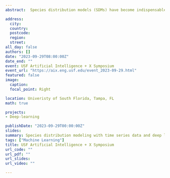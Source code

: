 ```yaml
---
abstract:  Species distribution models (SDMs) have become indispensable tools for relating species occurrences to environmental conditions. Most commonly, these models utilize machine learning algorithms to statistically evaluate environmental covariates and determine the relative suitability of locations on the landscape.  Currently these models are limited to static predictors, usually constructed from averaging climate data data over extended periods.  However, almost all factors driving species distributions are temporally dynamic.  That is, their state changes with time, a property often poorly represented, or entirely missing, from SDMs. A more subtle, common omission in predictors used in SDMs concerns with the order in which events take place.  One way to robustly address these limitations is by calibrating SDMS that consider the full representation pf spatial and temporal variability in predictor sets.  Recent architectures of deep learning neural networks allow dealing with fully explicit spatiotemporal dynamics, thus fitting SDMs without the need to simplify temporal and spatial dimensions of predictor data. We present a deep learning based SDM approach that uses time series of spatial data for a variety of taxa and compare these models to conventional methods. Deep learning approaches consistently provided high performing models while avoiding the use of pre-processed predictor sets that can obscure relevant aspects if environmental variation.   

address:
  city:
  country: 
  postcode: 
  region: 
  street: 
all_day: false
authors: []
date: "2023-09-29T08:00:00Z"
date_end: ""
event: USF Artificial Intelligence + X Symposium
event_url: "https://aix.eng.usf.edu/event_2023-09-29.html"
featured: false
image:
  caption: 
  focal_point: Right

location: Univeristy of South Florida, Tampa, FL
math: true

projects:
- Deep-learning

publishDate: "2023-09-29T00:00:00Z"
slides: 
summary: Species distribution modeling with time series data and deep learning
tags: ["Machine Learning"]
title: USF Artificial Intelligence + X Symposium
url_code: ""
url_pdf: ""
url_slides: 
url_video: ""

---
```



